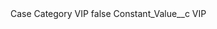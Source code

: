 <?xml version="1.0" encoding="UTF-8"?>
<CustomMetadata xmlns="http://soap.sforce.com/2006/04/metadata" xmlns:xsi="http://www.w3.org/2001/XMLSchema-instance" xmlns:xsd="http://www.w3.org/2001/XMLSchema">
    <label>Case Category VIP</label>
    <protected>false</protected>
    <values>
        <field>Constant_Value__c</field>
        <value xsi:type="xsd:string">VIP</value>
    </values>
</CustomMetadata>
